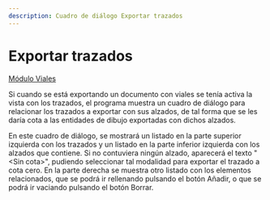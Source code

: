 ```yaml
---
description: Cuadro de diálogo Exportar trazados
---
```


# Exportar trazados

[Módulo Viales](../../modulo-viales/)

Si cuando se está exportando un documento con viales se tenía activa la vista con los trazados, el programa muestra un cuadro de diálogo para relacionar los trazados a exportar con sus alzados, de tal forma que se les daría cota a las entidades de dibujo exportadas con dichos alzados.

En este cuadro de diálogo, se mostrará un listado en la parte superior izquierda con los trazados y un listado en la parte inferior izquierda con los alzados que contiene. Si no contuviera ningún alzado, aparecerá el texto "&lt;Sin cota&gt;", pudiendo seleccionar tal modalidad para exportar el trazado a cota cero. En la parte derecha se muestra otro listado con los elementos relacionados, que se podrá ir rellenando pulsando el botón Añadir, o que se podrá ir vaciando pulsando el botón Borrar.

